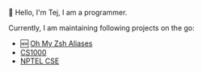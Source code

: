 👋 Hello, I'm Tej, I am a programmer.

Currently, I am maintaining following projects on the go:

- 🆕 [Oh My Zsh Aliases](http://ohmyzsh.netlify.app)
- [CS1000](http://cs1000.surge.sh)
- [NPTEL CSE](http://nptelcse.netlify.app)
